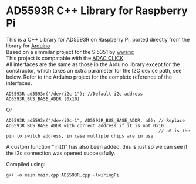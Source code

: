 # AD5593R C++ Library for Raspberry Pi
This is a C++ Library for AD5593R on Raspberry Pi, ported directly from the library for [Arduino](https://github.com/LukasJanavicius/AD5593R-Arduino-ESP32-Library)  
Based on a simmilar project for the Si5351 by [wwanc](https://github.com/wwanc/Si5351Pi_cpp)  
This project is compatable with the [ADAC CLICK](https://www.mikroe.com/adac-click-click)  
All interfaces are the same as those in the Arduino library except for the constructor, which takes an extra parameter for the I2C device path, see below. Refer to the Arduino project for the complete reference of the interfaces.
```
AD5593R ad5593r("/dev/i2c-1"); //Default i2c address AD5593R_BUS_BASE_ADDR (0x10)
```
Or
```
AD5593R ad5593r("/dev/i2c-1", AD5593R_BUS_BASE_ADDR, a0); // Replace AD5593R_BUS_BASE_ADDR with correct address if it is not 0x10
                                                          // a0 is the pin to switch address, in case multiple chips are in use
```

A custom function "init()" has also been added, this is just so we can see if the i2c connection was opened successfully.

Compiled using:
```
g++ -o main main.cpp AD5593R.cpp -lwiringPi
```
